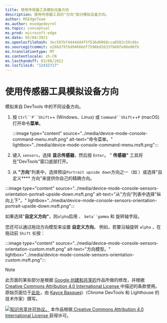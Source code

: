 ```yaml
---
title: 使用传感器工具模拟设备方向
description: 使用传感器工具的"方向"部分模拟设备方向。
author: MSEdgeTeam
ms.author: msedgedevrel
ms.topic: conceptual
ms.prod: microsoft-edge
ms.date: 05/04/2021
ms.openlocfilehash: 3ec597bf4444dd4f5f536d0068cca8582c59c6bc
ms.sourcegitcommit: e286d79fbd94666df7596bd2633fb60fe08e86fb
ms.translationtype: MT
ms.contentlocale: zh-CN
ms.lasthandoff: 03/08/2022
ms.locfileid: "12432717"
---
```

<!-- Copyright Kayce Basques

   Licensed under the Apache License, Version 2.0 (the "License");
   you may not use this file except in compliance with the License.
   You may obtain a copy of the License at

       https://www.apache.org/licenses/LICENSE-2.0

   Unless required by applicable law or agreed to in writing, software
   distributed under the License is distributed on an "AS IS" BASIS,
   WITHOUT WARRANTIES OR CONDITIONS OF ANY KIND, either express or implied.
   See the License for the specific language governing permissions and
   limitations under the License.  -->
# <a name="simulate-device-orientation-with-the-sensors-tool"></a>使用传感器工具模拟设备方向

模拟来自 DevTools 中的不同设备方向。

<!--todo: update device orientation section when available -->

1. 按 `Ctrl``P``Shift`++ (Windows、Linux) 或 `Command``Shift`++`P` (macOS) 打开命令**菜单**。

   :::image type="content" source="../media/device-mode-console-command-menu.msft.png" alt-text="命令菜单。" lightbox="../media/device-mode-console-command-menu.msft.png":::

1. 键入 `sensors`，选择 **显示传感器**，然后按 `Enter`。  " **传感器"** 工具将在"DevTools"窗口底部打开。

1. 从 **"方向**"列表中，选择预设`Portrait upside down`方向之一（如 ）或选择"自定义**** 方向"来提供你自己的精确方向。

:::image type="content" source="../media/device-mode-console-sensors-orientation-portrait-upside-down.msft.png" alt-text="从&quot;方向&quot;列表中选择&quot;纵向上下&quot;。" lightbox="../media/device-mode-console-sensors-orientation-portrait-upside-down.msft.png":::

如果选择"**自定义方向"**，则`alpha`启用 、 `beta``gamma` 和 旋转轴字段。
<!--To understand how each axis works, see [Device Orientation & Motion - Rotation data](https://developers.google.com/web/fundamentals/native-hardware/device-orientation#rotation_data). -->
<!-- todo: link to a local copy of that article section when available; see "original page" below -->
您还可以通过拖动方向模型来设置 **自定义方向**。  例如，若要沿轴旋转 `alpha` ，在拖动前 `Shift` 长按：

:::image type="content" source="../media/device-mode-console-sensors-orientation-custom.msft.png" alt-text="方向模型。" lightbox="../media/device-mode-console-sensors-orientation-custom.msft.png":::


<!-- ====================================================================== -->
> [!NOTE]
> 此页面的某些部分是根据 [Google 创建和共享的](https://developers.google.com/terms/site-policies)作品所做的修改，并根据[ Creative Commons Attribution 4.0 International License ](https://creativecommons.org/licenses/by/4.0)中描述的条款使用。
> 原始页面位于[此处](https://developers.google.com/web/tools/chrome-devtools/device-mode/orientation)，由 [Kayce Basques](https://developers.google.com/web/resources/contributors#kayce-basques)\（Chrome DevTools 和 Lighthouse 的技术作家）撰写。

[![知识共享许可协议。](https://i.creativecommons.org/l/by/4.0/88x31.png)](https://creativecommons.org/licenses/by/4.0)
本作品根据[ Creative Commons Attribution 4.0 International License ](https://creativecommons.org/licenses/by/4.0)获得许可。
